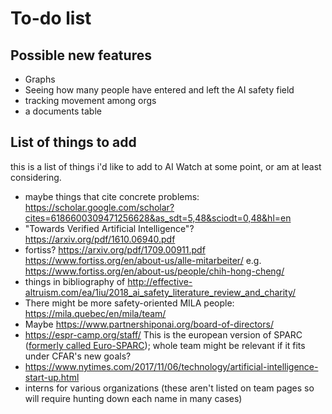 # To-do list

## Possible new features

- Graphs
- Seeing how many people have entered and left the AI safety field
- tracking movement among orgs
- a documents table

## List of things to add

this is a list of things i'd like to add to AI Watch at some point, or am at
least considering.

- maybe things that cite concrete problems: https://scholar.google.com/scholar?cites=6186600309471256628&as_sdt=5,48&sciodt=0,48&hl=en
- "Towards Verified Artificial Intelligence"? https://arxiv.org/pdf/1610.06940.pdf
- fortiss? https://arxiv.org/pdf/1709.00911.pdf https://www.fortiss.org/en/about-us/alle-mitarbeiter/ e.g. https://www.fortiss.org/en/about-us/people/chih-hong-cheng/
- things in bibliography of http://effective-altruism.com/ea/1iu/2018_ai_safety_literature_review_and_charity/
- There might be more safety-oriented MILA people: https://mila.quebec/en/mila/team/
- Maybe https://www.partnershiponai.org/board-of-directors/
- https://espr-camp.org/staff/ This is the european version of SPARC ([formerly called Euro-SPARC](http://www.rationality.org/resources/updates/2017/cfar-2017-retrospective)); whole team might be relevant if it fits under CFAR's new goals?
- https://www.nytimes.com/2017/11/06/technology/artificial-intelligence-start-up.html
- interns for various organizations (these aren't listed on team pages so will
  require hunting down each name in many cases)
